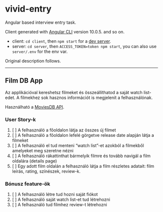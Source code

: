 # vivid-entry

Angular based interview entry task.

Client generated with [Angular CLI](https://github.com/angular/angular-cli) version 10.0.5. and so on.

- client: `cd client`, then `npm start` for a [dev server](http://localhost:4200/).
- server: `cd server`, then `ACCESS_TOKEN=token npm start`, you can also use `server/.env` for the env var.

Original description follows.

---

## Film DB App

Az applikációval kereshetsz filmeket és összeállíthatod a saját watch list-edet.
A filmekhez sok hasznos információt is megjelenít a felhasználónak.

Használható a [MoviesDB API](https://developers.themoviedb.org/3).

### User Story-k

1. [ ] A felhasználó a főoldalon látja az összes új filmet
2. [ ] A felhasználó a főoldalon lefelé görgetve release date alapján látja a filmeket
3. [ ] A felhasználó el tud menteni “watch list”-et azokból a filmekből amelyeket meg szeretne nézni
4. [ ] A felhasználó rákattinthat bármelyik filmre és tovább navigál a film oldalára (details page)
5. [ ] Egy adott film oldalán a felhasználó látja a film részletes adatait: film leírás, rating, színészek, review-k.

### Bónusz feature-ök

1. [ ] A felhasználó létre tud hozni saját fiókot
2. [ ] A felhasználó saját watch list-et tud létrehozni
3. [ ] A felhasználó tud filmhez review-t létrehozni
